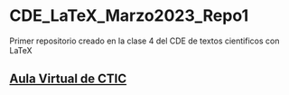 # CDE_LaTeX_Marzo2023_Repo1
Primer repositorio creado en la clase 4 del CDE de textos cientificos con LaTeX

## [Aula Virtual de CTIC](https://ctic-virtual.uni.edu.pe/)
